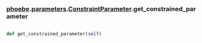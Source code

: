 ### [phoebe](phoebe.md).[parameters](phoebe.parameters.md).[ConstraintParameter](phoebe.parameters.ConstraintParameter.md).get_constrained_parameter

```py

def get_constrained_parameter(self)

```



        

